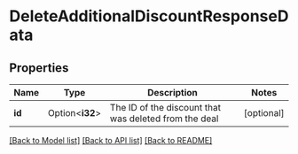 # DeleteAdditionalDiscountResponseData

## Properties

Name | Type | Description | Notes
------------ | ------------- | ------------- | -------------
**id** | Option<**i32**> | The ID of the discount that was deleted from the deal | [optional]

[[Back to Model list]](../README.md#documentation-for-models) [[Back to API list]](../README.md#documentation-for-api-endpoints) [[Back to README]](../README.md)


